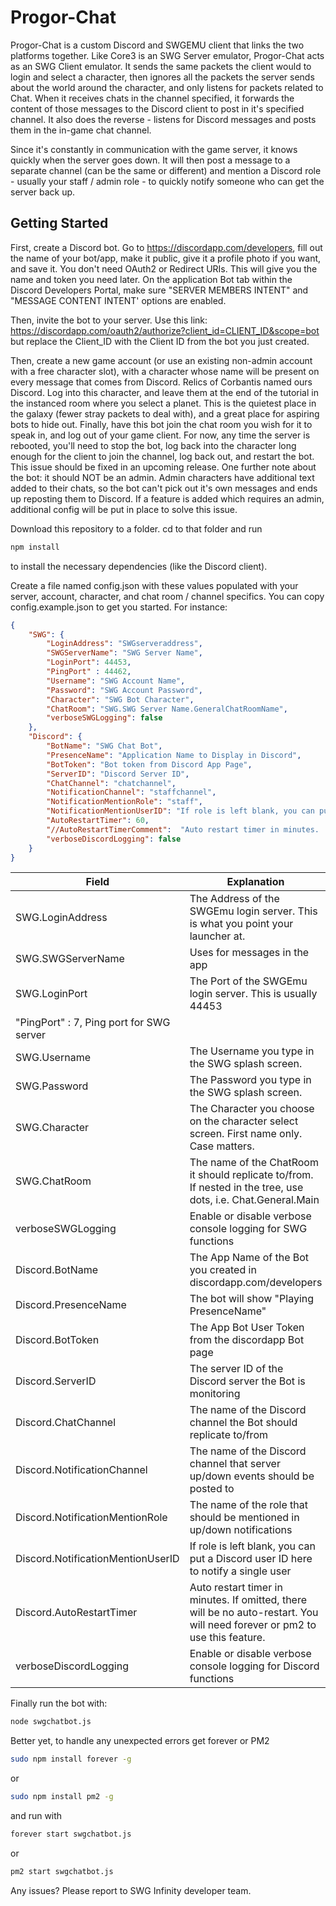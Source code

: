 # Progor-Chat

Progor-Chat is a custom Discord and SWGEMU client that links the two platforms together.  Like Core3 is an SWG Server emulator, Progor-Chat acts as an SWG Client emulator.  It sends the same packets the client would to login and select a character, then ignores all the packets the server sends about the world around the character, and only listens for packets related to Chat.  When it receives chats in the channel specified, it forwards the content of those messages to the Discord client to post in it's specified channel.  It also does the reverse - listens for Discord messages and posts them in the in-game chat channel.

Since it's constantly in communication with the game server, it knows quickly when the server goes down.  It will then post a message to a separate channel (can be the same or different) and mention a Discord role - usually your staff / admin role - to quickly notify someone who can get the server back up.

## Getting Started

First, create a Discord bot.  Go to https://discordapp.com/developers, fill out the name of your bot/app, make it public, give it a profile photo if you want, and save it.  You don't need OAuth2 or Redirect URIs.  This will give you the name and token you need later.   On the application Bot tab within the Discord Developers Portal, make sure "SERVER MEMBERS INTENT" and "MESSAGE CONTENT INTENT' options are enabled.

Then, invite the bot to your server.  Use this link: https://discordapp.com/oauth2/authorize?client_id=CLIENT_ID&scope=bot but replace the Client_ID with the Client ID from the bot you just created.

Then, create a new game account (or use an existing non-admin account with a free character slot), with a character whose name will be present on every message that comes from Discord.  Relics of Corbantis named ours Discord.  Log into this character, and leave them at the end of the tutorial in the instanced room where you select a planet.  This is the quietest place in the galaxy (fewer stray packets to deal with), and a great place for aspiring bots to hide out.  Finally, have this bot join the chat room you wish for it to speak in, and log out of your game client.  For now, any time the server is rebooted, you'll need to stop the bot, log back into the character long enough for the client to join the channel, log back out, and restart the bot.  This issue should be fixed in an upcoming release.  One further note about the bot: it should NOT be an admin.  Admin characters have additional text added to their chats, so the bot can't pick out it's own messages and ends up reposting them to Discord.  If a feature is added which requires an admin, additional config will be put in place to solve this issue.

Download this repository to a folder.  cd to that folder and run

```sh
npm install
```

to install the necessary dependencies (like the Discord client).

Create a file named config.json with these values populated with your server, account, character, and chat room / channel specifics.  You can copy config.example.json to get you started.
For instance:
```json
{
    "SWG": {
        "LoginAddress": "SWGserveraddress",
        "SWGServerName": "SWG Server Name",
        "LoginPort": 44453,
        "PingPort" : 44462,
        "Username": "SWG Account Name",
        "Password": "SWG Account Password",
        "Character": "SWG Bot Character",
        "ChatRoom": "SWG.SWG Server Name.GeneralChatRoomName",
        "verboseSWGLogging": false
    },
    "Discord": {
        "BotName": "SWG Chat Bot",
        "PresenceName": "Application Name to Display in Discord",
        "BotToken": "Bot token from Discord App Page",
        "ServerID": "Discord Server ID",
        "ChatChannel": "chatchannel",
        "NotificationChannel": "staffchannel",
        "NotificationMentionRole": "staff",
        "NotificationMentionUserID": "If role is left blank, you can put a Discord user ID here to notify a single user",
        "AutoRestartTimer": 60,
        "//AutoRestartTimerComment":  "Auto restart timer in minutes.  If omitted, there will be no auto-restart.  You will need forever or pm2 to use this feature.",
        "verboseDiscordLogging": false
    }
}

```

| Field | Explanation |
| ------ | ------ |
| SWG.LoginAddress | The Address of the SWGEmu login server.  This is what you point your launcher at. |
| SWG.SWGServerName| Uses for messages in the app |
| SWG.LoginPort | The Port of the SWGEmu login server.  This is usually 44453 |
"PingPort" : 7,  Ping port for SWG server |
| SWG.Username | The Username you type in the SWG splash screen. |
| SWG.Password | The Password you type in the SWG splash screen. |
| SWG.Character | The Character you choose on the character select screen.  First name only.  Case matters. |
| SWG.ChatRoom | The name of the ChatRoom it should replicate to/from.  If nested in the tree, use dots, i.e. Chat.General.Main |
| verboseSWGLogging| Enable or disable verbose console logging for SWG functions |
| Discord.BotName | The App Name of the Bot you created in discordapp.com/developers |
| Discord.PresenceName | The bot will show "Playing PresenceName" |
| Discord.BotToken | The App Bot User Token from the discordapp Bot page |
| Discord.ServerID | The server ID of the Discord server the Bot is monitoring |
| Discord.ChatChannel | The name of the Discord channel the Bot should replicate to/from |
| Discord.NotificationChannel | The name of the Discord channel that server up/down events should be posted to |
| Discord.NotificationMentionRole | The name of the role that should be mentioned in up/down notifications |
| Discord.NotificationMentionUserID| If role is left blank, you can put a Discord user ID here to notify a single user |
| Discord.AutoRestartTimer| Auto restart timer in minutes.  If omitted, there will be no auto-restart.  You will need forever or pm2 to use this feature. |
| verboseDiscordLogging| Enable or disable verbose console logging for Discord functions |

Finally run the bot with:

```sh
node swgchatbot.js
```

Better yet, to handle any unexpected errors get forever or PM2

```sh
sudo npm install forever -g
```

or

```sh
sudo npm install pm2 -g
```

and run with

```sh
forever start swgchatbot.js
```

or

```sh
pm2 start swgchatbot.js
```

Any issues?  Please report to SWG Infinity developer team.